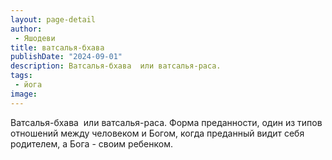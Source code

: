 ```yaml
---
layout: page-detail
author:
 - Яшодеви
title: ватсалья-бхава
publishDate: "2024-09-01"
description: Ватсалья-бхава  или ватсалья-раса.
tags:
 - йога
image: 
---
```


Ватсалья-бхава &nbsp;или ватсалья-раса.
Форма преданности, один из типов отношений между человеком и Богом, когда преданный видит себя родителем, а Бога - своим ребенком.

